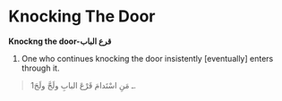 Knocking The Door
=================

**Knockng the door-قرع الباب**

1. One who continues knocking the door insistently [eventually] enters
through it.

> 1ـ مَنِ اسْتَدامَ قَرْعَ البابِ ولَجَّ ولَجَ.


